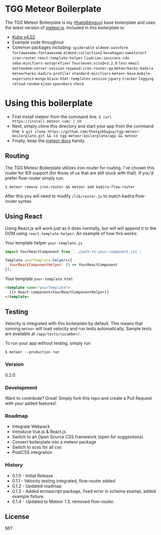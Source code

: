 # TGG Meteor Boilerplate

The TGG Meteor Boilerplate is my ([thatgibbyguy](https://twitter.com/thatgibbyguy)) base boilerplate and uses the latest version of [meteor.js](https://www.meteor.com/). Included in this boilerplate is:

  - [Kube v4.02](http://k1.imperavi.com/) 
  - Example code throughout
  - Common packages including: `spiderable` `aldeed:autoform` `fortawesome:fontawesome` `aldeed:collection2` `kevohagan:sweetalert` `iron:router` `react-template-helper` `liadrian:ionicons-cdn` `seba:minifiers-autoprefixer` `fourseven:scss@=3.2.0` `less` `email` `matteodem:server-session` `reywood:iron-router-ga` `meteorhacks:kadira` `meteorhacks:kadira-profiler` `standard-minifiers` `meteor-base` `mobile-experience` `mongo` `blaze-html-templates` `session` `jquery` `tracker` `logging` `reload` `random` `ejson` `spacebars` `check`

# Using this boilerplate
- First install meteor from the command line.
`$ curl https://install.meteor.com/ | sh`
- Next, simply clone this directory and start your app from the command line: `$ git clone https://github.com/thatgibbyguy/tgg-meteor-boilerplate.git && cd tgg-meteor-boilerplate/app && meteor`
- Finally, keep the [meteor docs](http://docs.meteor.com/#/full/) handy.

## Routing

The TGG Meteor Boilerplate utilizes iron-router for routing. I've chosen this router for IE9 support (for those of us that are still stuck with that). If you'd prefer flow-router simply run:

```
$ meteor remove iron-router && meteor add kadira:flow-router
```

After this you will need to modify `/lib/router.js` to match kadira:flow-router syntax.

## Using React

Using React.js will work just as it does normally, but will will append it to the DOM using `react-template-helper`. An example of how this works:

Your template helper `your-template.js`  
``` js
import YourReactComponent from `../path-to-your-component.jsx`;

Template.yourTemplate.helpers({
  YourReactComponentHelper: () => YourReactComponent
});
```

Your template `your-template.html`  
``` html
<template name="yourTemplate">
  {{> React component=YourReactComponentHelper}}
</template>
```

## Testing

Velocity is integrated with this boilerplate by default. This means that running `meteor` will load velocity and run tests automatically. Sample tests are available at `/app/tests/cucumber/`.

To run your app without testing, simply run 

```
$ meteor --production run
```

### Version
0.2.0

### Development
Want to contribute? Great! Simply fork this repo and create a Pull Request with your added features!

### Roadmap

 - Integrate Webpack
 - Introduce Vue.js & React.js
 - Switch to an Open Source CSS framework (open for suggestions)
 - Convert boilerplate into a meteor package
 - Switch to scss for all css
 - PostCSS integration

### History

- 0.1.0 - Initial Release
- 0.1.1 - Velocity testing integrated, flow-router added
- 0.1.2 - Updated roadmap
- 0.1.3 - Added ecmascript package, fixed error in schema exampl, added example fixture.
- 0.1.4 - Updated to Meteor 1.3, removed flow-router.

License
----
MIT

